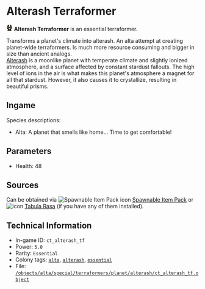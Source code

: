 # Alterash Terraformer

<img src="https://raw.githubusercontent.com/Ceterai/Enternia/main/objects/alta/special/terraformers/planet/alterash/icon.png" alt="Alterash Terraformer icon" loading="lazy" height="16px" width="auto" /> **Alterash Terraformer** is an essential terraformer.

Transforms a planet's climate into alterash. An alta attempt at creating planet-wide terraformers. Is much more resource consuming and bigger in size than ancient analogs.  
[Alterash](https://ceterai.github.io/MyEnternia/Wiki/Tags/Alterash) is a moonlike planet with temperate climate and slightly ionized atmosphere, and a surface affected by constant stardust fallouts. The high level of ions in the air is what makes this planet's atmosphere a magnet for all that stardust. However, it also causes it to crystallize, resulting in beautiful prisms.

## Ingame

Species descriptions:

- Alta: A planet that smells like home... Time to get comfortable!

## Parameters

- Health: 48

## Sources

Can be obtained via <img src="https://raw.githubusercontent.com/Silverfeelin/Starbound-SpawnableItemPack/master/interface/sip/iconSmall.png" alt="Spawnable Item Pack icon" width="18" height="14"/> [Spawnable Item Pack](https://steamcommunity.com/sharedfiles/filedetails/?id=733665104) or <img src="https://steamuserimages-a.akamaihd.net/ugc/263843960696222713/3EC9A7C005541F7D577EBCB8C5736B4EFC9973D6/" alt="icon" width="8" height="12"/> [Tabula Rasa](https://community.playstarbound.com/resources/the-tabula-rasa.3222/) (if you have any of them installed).

## Technical Information

- In-game ID: `ct_alterash_tf`
- Power: `5.0`
- Rarity: `Essential`
- Colony tags: [`alta`](https://ceterai.github.io/MyEnternia/Wiki/Tags/Alta), [`alterash`](https://ceterai.github.io/MyEnternia/Wiki/Tags/Alterash), [`essential`](https://ceterai.github.io/MyEnternia/Wiki/Tags/Essential)
- File: [`/objects/alta/special/terraformers/planet/alterash/ct_alterash_tf.object`](https://github.com/Ceterai/Enternia/blob/main/objects/alta/special/terraformers/planet/alterash/ct_alterash_tf.object)
